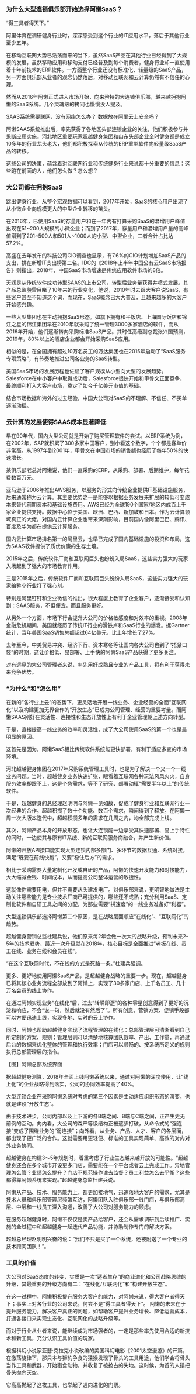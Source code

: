 ### 为什么大型连锁俱乐部开始选择阿懒SaaS？



“得工具者得天下。”

阿里体育在调研健身行业时，深深感受到这个行业的IT应用水平，落后于其他行业至少五年。

在移动互联网大势已浩荡而来的当下，虽然SaaS产品在其他行业已经得到了大规模的发展，虽然移动应用和移动支付已经普及到每个消费者，健身行业却一直使用着十年前技术的ERP软件。一方面整个行业还没有标准化、轻量级的SaaS产品，另一方面俱乐部从业者的观念仍然落后，对移动互联网和云计算仍然有不信任的心理。

然而从2016年阿懒正式进入市场开始，向来矜持的大连锁俱乐部，越来越拥抱阿懒的SaaS系统。几个灵魂级的拷问也慢慢没人提及。

SAAS系统需要联网，没有网络怎么办？
数据放在阿里云上安全吗？

阿懒SAAS系统推出后，率先获得了各地区头部连锁企业的关注，他们积极参与并果断应用实施。河北地区重要玩家超越健身集团和山东头部企业全时健身都是成立10多年的行业龙头老大，他们都积极探索从传统的ERP重型软件向轻量级SaaS产品的转移。

这些公司的决策，蕴含着对互联网行业和传统健身行业来说都十分重要的信息：这些跑在前面的人，他们怎么做？怎么想？

### 大公司都在拥抱SaaS


跳出健身行业，从整个宏观数据可以看到，2017年开始，SaaS的核心用户出现了从小微企业向规模更大的中型企业转移的苗头。

在2016年，已使用SaaS的存量用户和在一年内有打算采购SaaS的潜增用户峰值出现在51~200人规模的小微企业；而到了2017年，存量用户和潜增用户量的高峰值滑到了201~500人和501人~1000人的小型、中型企业，二者合计占比达57.2%。

高盛在去年发布的科技公司CIO调查也显示，有7.6%的CIO计划增加SaaS产品的支出，排在新增IT支出榜第二名。IDC的《2018年上半年中国公有云SaaS市场报告》则指出，2018年，中国SaaS市场增速是传统应用软件市场的8倍。

天润是从传统软件成功转型SAAS的上市公司，转型后业务量获得井喷式发展。其产品总监殷雷目睹了10年来的行业变化，他说，2010年时去跟大客户说SaaS，有些客户甚至不知道这个词，而现在，SaaS概念已大大普及，且越来越多的大客户开始感兴趣。

一些大型集团也在主动拥抱SaaS形态。如旗下拥有和平饭店、上海国际饭店和锦江之星的锦江集团早在2010年就采购了统一管理3000多家酒店的软件，而从2016年开始，他们逐渐转向采购标准SaaS产品。其时任高级副总裁张兴国预测，2019年，80%以上的酒店企业都会开始采购SaaS应用。

相似的是，在全国拥有超过10万名员工的万达集团也在2015年启动了“SaaS服务专项策略”，有节奏地推进公司各业务的SaaS转型。

美国SaaS市场的发展历程也佐证了客户规模从小型向大型的发展趋势。Salesforce在中小客户中取得成功后，Salesforce很快开始和甲骨文正面竞争，最终顺利打入大客户市场，奠定了如今千亿美元市值的基础。

结合市场数据和海外的过去经验，中国大公司对SaaS的不理解、不信任、不买单逐渐动摇。

### 云计算的发展使得SAAS成本显著降低

早在90年代，国内大型公司就是开始了购买管理软件的尝试。以ERP系统为例，在2002年，SAP就积累了300多家中国客户，别小看这个数字，个个都是客单价非常高。从1997年到2001年，甲骨文在中国市场的销售额也经历了每年50%的快速增长。

某俱乐部老总对阿懒说，他们一直采购的ERP，从采购、部署、后期维护，每年花费数百万元。

亚马逊于2006年推出AWS服务，以服务的形式向传统企业提供IT基础设施服务，后来通常称为云计算。其主要优势之一是能够以根据业务发展来扩展的较低可变成本来替代前期资本和基础设施费用。AWS已经为全球190个国家/地区内成百上千家企业提供支持。数据中心位于美国、欧洲、巴西、新加坡和日本。作为云计算领域真正的大佬，对国内云计算企业也带来深刻影响，目前国内像阿里巴巴、腾讯、百度及华为都在提供云计算服务。

国内云计算市场排名第一的阿里云，也早已完成了国内基础设施的投资和布局，这为SAAS软件提供了质优价廉的生存土壤。

2015年之后，传统软件厂商和互联网巨头也纷纷入局SaaS，这些实力强大的玩家入场起到了强大的市场教育作用。

三是2015年之后，传统软件厂商和互联网巨头纷纷入局SaaS，这些实力强大的玩家给整个行业打了强心剂。

特别是阿里钉钉和企业微信的推出，很大程度上教育了企业客户，逐渐接受和认知到：SAAS服务，不但便宜，而且服务更好。

从另外一个方面，市场下行会提升大公司的价格敏感度和对效率的重视。2008年金融危机期间，美国就经历了传统IT行业的滑铁卢和SaaS行业的爆发。据Gartner统计，当年美国SaaS销售总额超过64亿美元，比上年增长了27%。

去年至今，中美贸易冲突、经济下行、资本寒冬等让国内各大公司也到了“捂紧口袋”的时期，这让价格低、易部署、上手快的阿懒SaaS产品获得了更多关注。

对有远见的大公司管理者来说，率先用好成熟且专业的产品工具，将有利于获得未来竞争优势。

### “为什么”和“怎么用” 


在新的“各行业上云”的态势下，更灵活地开展一线业务、企业经营的全面“互联网化”以及构建更加无界合作的“开放生态”已成为公司管理、经营的重要考量。而阿懒SAAS刚好在灵活性、连接性和生态开放性上有利于企业管理朝上述方向转型。

于是，直接提高一线业务的效率和灵活性，成了大公司使用SaaS的第一个也是最明显的原因。

这首先是因为，阿懒SaaS相比传统软件系统能更快部署，有利于适应多变的市场环境。

河北超越健身集团在2017年采购系统管理工具时，也是为了解决一个又一个一线业务问题。当时，超越健身业务快速扩张，眼看着互联网各种玩法风风火火，自身服务效率却跟不上，这是个急需求，等不了研究、部署动辄“需要半年以上”的传统软件。

于是，超越健身的总经理赵明明与阿懒一见如故，促成了健身行业和互联网行业一次经典的合作。超越积攒了数十个功能、数百个需求，瞬间得到了释放。在阿懒一周一次大版本迭代中，超越积攒多年的需求在几周之内，均全部完成上线。

其次，阿懒产品本身的开放形态，也让大连锁能一边享受其快速部署、易上手特性的同时，一边使其与原有IT系统、新的互联网服务商融合，并产生新价值。

阿懒的开放API接口能实现大型连锁内部多部门、多环节的数据互通、系统对接，满足“既要在前线快跑”，又要“稳住后方”的需求。

相比于采购需要大量定制化开发或自研的产品，阿懒的快速开发能力和对接能力，大大缩减金钱、时间成本，从而提高公司整体运营的敏捷性。

这就像你需要用电，但并不需要从头建发电厂。对俱乐部来说，更明智地做法是主动关注哪些能力是专业技术厂商已可提供的，哪些还不成熟；充分利用SaaS、定制化软件和自研工具之间的分配，为那些需要“拼速度”的一线业务准备好“利器”。

大型连锁俱乐部选择阿懒第二个原因，是在战略层面顺应“在线化”、“互联网化”的趋势。

超越健身营销总监杜建兵说，他们原来每2年会做一次大的战略升级，预判未来2-5年的技术趋势，最近一次升级就在2018年，核心目标是全面推进“老板在线、员工在线、业务在线和会员在线”。

“在这个互联网时代，不在线的方式是死路一条。”杜建兵强调。

更多、更好地使用阿懒SaaS产品，是超越健身战略的重要一步。现在，超越健身已将其核心业务流程全部放到了阿懒上，实现了30多家门店、上千名员工、几十万名会员的线上协作。

在通过阿懒实现业务“在线化“后，过去“转瞬即逝”的各种零星创意得到了更好的沉淀和响应，不会“说一句，然后就没有然后了”。所有创意、营销方案、促销手段都可以方便迅速上线，实现多地、实时的云上协作。

同时，阿懒也帮助超越健身实现了流程管理的在线化：总部管理层可清晰看到自己所定制的方案、规则；管理层则可以清楚地核算团队效率、产出、工作量，再通过后台的数据来优化整体的管理和执行效率；门店可以顺畅的、按系统所定义的规则执行总部管理层的指令。


【图】阿懒总部系统界面

据超越健身测算，2018年全面上线阿懒系统以来，通过对阿懒的深度使用，让“线上化”的企业战略得到落实，公司的协同效率提高了40%。

大型连锁企业在采购阿懒系统时考虑的第三个因素是主动适应组织形态的演变，也就是建设“开放生态”。

由于技术进步，公司内部以及上下游的各B端之间、B端与C端之间，正产生史无前例的互动。向内看，大公司的森严等级结构正被逐步打破，从命令式的“强连接”变成了围绕业务的“弱连接”；向外看，从业务、产品、人才、客户的各层面，都出现了更广泛的合作。这就需要用更轻便、标准的工具实现简单、高效的对内对外业务协同。

超越健身在构建3～5年规划时，着重考虑了行业生态越来越开放的可能性。“超越健身还会在多个城市开设更多门店，需要能在一个平台或者云上完成工作。异地管理怎么管？业绩怎么提升？门店不规范操作谁去监督？员工利益怎么去平衡？这些都得靠阿懒系统来实现。”超越健身总监杜建兵说。

阿懒从产品、技术、服务能力上，都更加接地气，迅速落地大客户的需求，尤其是技术人员和俱乐部管理层频繁互访，阿懒团队入驻俱乐部一线门店，与俱乐部高层、中层和一线员工深入沟通，改善了大公司对服务能力的顾虑。

在服务超越健身时，阿懒不仅仅是卖产品给客户，还会从需求调研到后续推广、实施的全过程中和超越健身一起迭代产品功能，并协助制作专门的解决方案。

超越总经理赵明明兴奋的说：“我们不只是买了一个系统，还被附送了一个专业的技术顾问团队！”。

### 工具的价值


大公司对SaaS态度的转变，实质是一次“适者生存”的商业进化和公司战略思维的升级，其最重要的升级方向有二：“在线化/互联网化”和“构建开放生态”。

在这一过程中，阿懒积极提升服务大客户的能力，对阿懒来说，得大客户者得天下；事实上对各行业的公司来说，何尝不是“得工具者得天下”。 阿懒的未来在于提升服务能力，解决客户真正的问题，如帮助客户提升业务增长、降低运营成本，打通各接口来实现生态化、互联网化的战略升级等。

而对于行业从业者来说，能继续成为市场强者的，一定是那些率先使用合适的新技术和新工具，充分认识工具价值的玩家。

根据科幻小说家亚瑟·克拉克小说改编的美国科幻电影《2001太空漫游》的开篇，在激荡旋律下，那只本与狮豹争食的猿猴发现了骨头的工具用途，他们学会将骨头当作工具和武器，开始猎食动物，并收复了被抢占的失地。这时候，为首的人猿把骨头抛向天空。



它高高抛起了这枚工具，也举起了通向进化的门票。